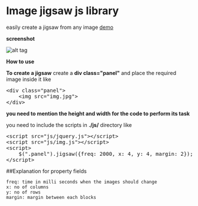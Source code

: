 Image jigsaw js library
================================================
easily create a jigsaw from any image [demo](http://cistoner.org/sample/image-jigsaw)

**screenshot**

![alt tag](http://cistoner.org/sample/image-jigsaw/screenshot/screenshot.png)


**How to use**

**To create a jigsaw**
create a **div class="panel"** and place the required image inside it like
<pre>
&#60div class="panel">
	&#60img src="img.jpg">
&#60/div>
</pre>
**you need to mention the height and width for the code to perform its task**


you need to include the scripts in **./js/** directory like
<pre>
&#60script src="js/jquery.js">&#60/script>
&#60script src="js/img.js">&#60/script>
&#60script>
	$(".panel").jigsaw({freq: 2000, x: 4, y: 4, margin: 2});
&#60/script>
</pre>

##Explanation for property fields
```
freq: time in milli seconds when the images should change
x: no of columns
y: no of rows
margin: margin between each blocks
```


